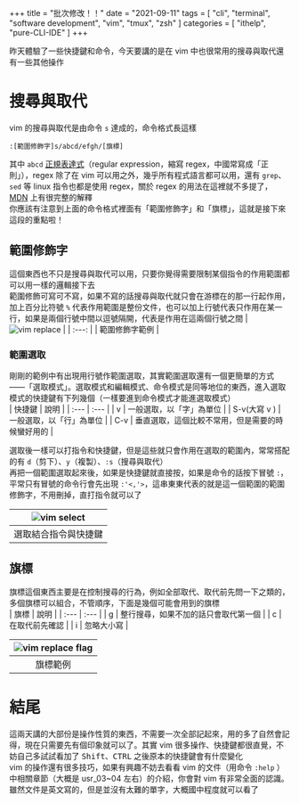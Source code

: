 +++
title = "批次修改！！"
date = "2021-09-11"
tags = [
  "cli",
  "terminal",
  "software development",
  "vim",
  "tmux",
  "zsh"
]
categories = [ "ithelp", "pure-CLI-IDE" ]
+++

昨天體驗了一些快捷鍵和命令，今天要講的是在 vim 中也很常用的搜尋與取代還有一些其他操作

# 搜尋與取代
vim 的搜尋與取代是由命令 `s` 達成的，命令格式長這樣  
```
:[範圍修飾字]s/abcd/efgh/[旗標]
```
其中 `abcd` [正規表達式](https://developer.mozilla.org/zh-TW/docs/Web/JavaScript/Guide/Regular_Expressions)（regular expression，縮寫 regex，中國常寫成「正則」），regex 除了在 vim 可以用之外，幾乎所有程式語言都可以用，還有 `grep`、`sed` 等 linux 指令也都是使用 regex，關於 regex 的用法在這裡就不多提了，[MDN](https://developer.mozilla.org/zh-TW/docs/Web/JavaScript/Guide/Regular_Expressions) 上有很完整的解釋  
你應該有注意到上面的命令格式裡面有「範圍修飾字」和「旗標」，這就是接下來這段的重點啦！

## 範圍修飾字
這個東西也不只是搜尋與取代可以用，只要你覺得需要限制某個指令的作用範圍都可以用一樣的邏輯接下去  
範圍修飾可寫可不寫，如果不寫的話搜尋與取代就只會在游標在的那一行起作用，加上百分比符號 `%` 代表作用範圍是整份文件，也可以加上行號代表只作用在某一行，如果是兩個行號中間以逗號隔開，代表是作用在這兩個行號之間
| ![vim replace](/images/ithelp/pure-CLI-IDE/day11/vim-replace.gif) |
| :---:                                        |
| 範圍修飾字範例                               |

### 範圍選取
剛剛的範例中有出現用行號作範圍選取，其實範圍選取還有一個更簡單的方式 ——「選取模式」。選取模式和編輯模式、命令模式是同等地位的東西，進入選取模式的快捷鍵有下列幾個（一樣要進到命令模式才能進選取模式）  
| 快捷鍵       | 說明                                             |
| :---         | :---                                             |
| v            | 一般選取，以「字」為單位                         |
| S-v(大寫 v ) | 一般選取，以「行」為單位                         |
| C-v          | 垂直選取，這個比較不常用，但是需要的時候蠻好用的 |

選取後一樣可以打指令和快捷鍵，但是這些就只會作用在選取的範圍內，常常搭配的有 `d`（剪下）、`y`（複製）、`:s`（搜尋與取代）  
再把一個範圍選取起來後，如果是快捷鍵就直接按，如果是命令的話按下冒號 `:`，平常只有冒號的命令行會先出現 `:'<,'>`，這串東東代表的就是這一個範圍的範圍修飾字，不用刪掉，直打指令就可以了

| ![vim select](../img/day11/vim-selsect.gif) |
| :---:                                       |
| 選取結合指令與快捷鍵                        |

## 旗標
旗標這個東西主要是在控制搜尋的行為，例如全部取代、取代前先問一下之類的，多個旗標可以組合，不管順序，下面是幾個可能會用到的旗標    
| 旗標 | 說明                                 |
| :--- | :---                                 |
| g    | 整行搜尋，如果不加的話只會取代第一個 |
| c    | 在取代前先確認                       |
| i    | 忽略大小寫                           |

| ![vim replace flag](../img/day11/vim-replace-flag.gif) |
| :---:                                                  |
| 旗標範例                                               |

# 結尾
這兩天講的大部份是操作性質的東西，不需要一次全部記起來，用的多了自然會記得，現在只需要先有個印象就可以了。其實 vim 很多操作、快捷鍵都很直覺，不妨自己多試試看加了 <kbd>Shift</kbd>、<kbd>CTRL</kbd> 之後原本的快捷鍵會有什麼變化  
vim 的操作還有很多技巧，如果有興趣不妨去看看 vim 的文件（用命令 `:help` ）中相關章節（大概是 usr_03~04 左右）的介紹，你會對 vim 有非常全面的認識。雖然文件是英文寫的，但是並沒有太難的單字，大概國中程度就可以看了    
